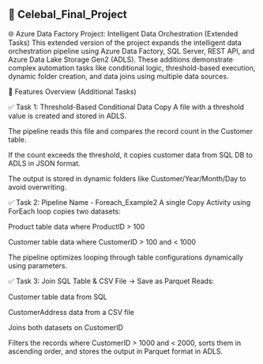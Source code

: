 ## 🎯 Celebal_Final_Project
🌐 Azure Data Factory Project: Intelligent Data Orchestration (Extended Tasks)
This extended version of the project expands the intelligent data orchestration pipeline using Azure Data Factory, SQL Server, REST API, and Azure Data Lake Storage Gen2 (ADLS). These additions demonstrate complex automation tasks like conditional logic, threshold-based execution, dynamic folder creation, and data joins using multiple data sources.

🚀 Features Overview (Additional Tasks)

✅ Task 1: Threshold-Based Conditional Data Copy
A file with a threshold value is created and stored in ADLS.

The pipeline reads this file and compares the record count in the Customer table.

If the count exceeds the threshold, it copies customer data from SQL DB to ADLS in JSON format.

The output is stored in dynamic folders like Customer/Year/Month/Day to avoid overwriting.

✅ Task 2: Pipeline Name - Foreach_Example2
A single Copy Activity using ForEach loop copies two datasets:

Product table data where ProductID > 100

Customer table data where CustomerID > 100 and < 1000

The pipeline optimizes looping through table configurations dynamically using parameters.

✅ Task 3: Join SQL Table & CSV File → Save as Parquet
Reads:

Customer table data from SQL

CustomerAddress data from a CSV file

Joins both datasets on CustomerID

Filters the records where CustomerID > 1000 and < 2000, sorts them in ascending order, and stores the output in Parquet format in ADLS.

